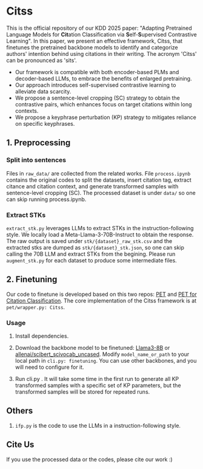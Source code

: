 # Citss

This is the official repository of our KDD 2025 paper: "Adapting Pretrained Language Models for **Cit**ation Classification via **S**elf-**S**upervised Contrastive Learning". In this paper, we present an effective framework, Citss, that finetunes the pretrained backbone models to identify and categorize authors' intention behind using citations in their writing. The acronym 'Citss' can be pronounced as 'sits'. 

- Our framework is compatible with both encoder-based PLMs and decoder-based LLMs, to embrace the benefits of enlarged pretraining. 
- Our approach introduces self-supervised contrastive learning to alleviate data scarcity.
- We propose a sentence-level cropping (SC) strategy to obtain the contrastive pairs, which enhances focus on target citations within long contexts.
- We propose a keyphrase perturbation (KP) strategy to mitigates reliance on specific keyphrases. 



## 1. Preprocessing
### Split into sentences
Files in `raw_data/` are collected from the related works. File `process.ipynb` contains the original codes to split the datasets, insert citation tag, extract citance and citation context, and generate transformed samples with sentence-level cropping (SC). The processed dataset is under `data/` so one can skip running process.ipynb.

### Extract STKs
`extract_stk.py` leverages LLMs to extract STKs in the instruction-following style. We locally load a Meta-Llama-3-70B-Instruct to obtain the response. The raw output is saved under `stk/{dataset}_raw_stk.csv` and the extracted stks are dumped as `stk/{dataset}_stk.json`, so one can skip calling the 70B LLM and extract STKs from the begining. Please run `augment_stk.py` for each dataset to produce some intermediate files.

## 2. Finetuning

Our code to finetune is developed based on this two repos: [PET](https://github.com/timoschick/pet) and [PET for Citation Classification](https://github.com/oacore/prompt_citation_classification). The core implementation of the Citss framework is at `pet/wrapper.py: Citss`. 

### Usage
1. Install dependencies.

2. Download the backbone model to be finetuned: [Llama3-8B](https://huggingface.co/meta-llama/Meta-Llama-3-8B-Instruct) or [allenai/scibert_scivocab_uncased](https://github.com/allenai/scibert?tab=readme-ov-file). Modify `model_name_or_path` to your local path in `cli.py: finetuning`. You can use other backbones, and you will need to configure for it.

3. Run cli.py . It will take some time in the first run to generate all KP transformed samples with a specific set of KP parameters, but the transformed samples will be stored for repeated runs.


## Others

1. `ifp.py` is the code to use the LLMs in a instruction-following style. 

## Cite Us
If you use the processed data or the codes, please cite our work :)
